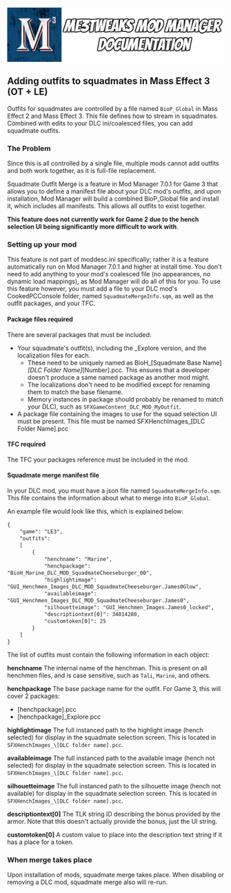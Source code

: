 ![Documentation Image](images/documentation_header.png)

## Adding outfits to squadmates in Mass Effect 3 (OT + LE)
Outfits for squadmates are controlled by a file named `BioP_Global` in Mass Effect 2 and Mass Effect 3. This file defines how to stream in squadmates. Combined with edits to your DLC ini/coalesced files, you can add squadmate outfits.

### The Problem
Since this is all controlled by a single file, multiple mods cannot add outfits and both work together, as it is full-file replacement.

Squadmate Outfit Merge is a feature in Mod Manager 7.0.1 for Game 3 that allows you to define a manifest file about your DLC mod's outfits, and upon installation, Mod Manager will build a combined BioP_Global file and install it, which includes all manifests. This allows all outfits to exist together.

**This feature does not currently work for Game 2 due to the hench selection UI being significantly more difficult to work with**.

### Setting up your mod

This feature is not part of moddesc.ini specifically; rather it is a feature automatically run on Mod Manager 7.0.1 and higher at install time. You don't need to add anything to your mod's coalesced file (no appearances, no dynamic load mappings), as Mod Manager will do all of this for you. To use this feature however, you must add a file to your DLC mod's CookedPCConsole folder, named `SquadmateMergeInfo.sqm`, as well as the outfit packages, and your TFC.

#### Package files required
There are several packages that must be included:
 - Your squadmate's outfit(s), including the \_Explore version, and the localization files for each. 
    - These need to be uniquely named as BioH_\[Squadmate Base Name]_\[DLC Folder Name]_\[Number].pcc. This ensures that a developer doesn't produce a same named package as another mod might.
    - The localizations don't need to be modified except for renaming them to match the base filename.
    - Memory instances in package should probably be renamed to match your DLC), such as `SFXGameContent_DLC_MOD_MyOutfit`.
 - A package file containing the images to use for the squad selection UI must be present. This file must be named SFXHenchImages_\[DLC Folder Name].pcc

#### TFC required
The TFC your packages reference must be included in the mod.

#### Squadmate merge manifest file
In your DLC mod, you must have a json file named `SquadmateMergeInfo.sqm`. This file contains the information about what to merge into `BioP_Global`.

An example file would look like this, which is explained below:
```
{
	"game": "LE3",
	"outfits":
	[
		{
			"henchname": "Marine",
			"henchpackage": "BioH_Marine_DLC_MOD_SquadmateCheeseburger_00",
			"highlightimage": "GUI_Henchmen_Images_DLC_MOD_SquadmateCheeseburger.James0Glow",
			"availableimage": "GUI_Henchmen_Images_DLC_MOD_SquadmateCheeseburger.James0",
			"silhouetteimage": "GUI_Henchmen_Images.James0_locked",
			"descriptiontext[0]": 34014280,
			"customtoken[0]": 25
		}
	]
}
```

The list of outfits must contain the following information in each object:

**henchname**
The internal name of the henchman. This is present on all henchmen files, and is case sensitive, such as `Tali`, `Marine`, and others.

**henchpackage**
The base package name for the outfit. For Game 3, this will cover 2 packages:
 - \[henchpackage].pcc
 - \[henchpackage]_Explore.pcc

**highlightimage**
The full instanced path to the highlight image (hench selected) for display in the squadmate selection screen. This is located in `SFXHenchImages_\[DLC folder name].pcc`.

**availableimage**
The full instanced path to the available image (hench not selected) for display in the squadmate selection screen. This is located in `SFXHenchImages_\[DLC folder name].pcc`.

**silhouetteimage**
The full instanced path to the silhouette image (hench not available) for display in the squadmate selection screen. This is located in `SFXHenchImages_\[DLC folder name].pcc`.

**descriptiontext[0]**
The TLK string ID describing the bonus provided by the armor. Note that this doesn't actually provide the bonus, just the UI string.

**customtoken[0]**
A custom value to place into the description text string if it has a place for a token.

### When merge takes place
Upon installation of mods, squadmate merge takes place. When disabling or removing a DLC mod, squadmate merge also will re-run.
